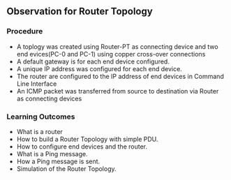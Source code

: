 ## Observation for Router Topology
### Procedure
<ul>
<li>A toplogy was created using Router-PT as connecting device and two end evices(PC-0 and PC-1)  using copper cross-over connections</li>
<li>A default gateway is for each end device configured.</li>
<li>A unique IP address was configured for each end device.</li>
<li>The router are configured to the IP address of end devices in Command Line Interface</li>
<li>An ICMP packet was transferred from source to destination via Router as connecting devices</li>
</ul>



### Learning Outcomes

<ul>
<li>What is a router</li>
<li>How to build a Router Topology with simple PDU.</li>
<li>How to configure end devices and the router.</li>
<li>What is a Ping message.</li>
<li>How a Ping message is sent.</li>
<li>Simulation of the Router Topology.</li>
</ul>
